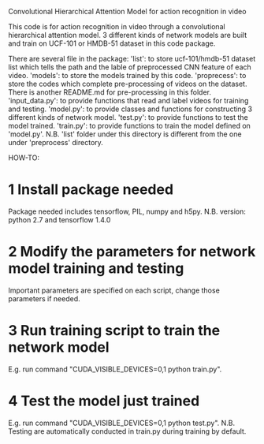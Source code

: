 Convolutional Hierarchical Attention Model for action recognition in video

This code is for action recognition in video through a convolutional
hierarchical attention model. 3 different kinds of network models are built 
and train on UCF-101 or HMDB-51 dataset in this code package. 

There are several file in the package:
'list': to store ucf-101/hmdb-51 dataset list which tells the path 
	and the lable of preprocessed CNN feature of each video.
'models': to store the models trained by this code.
'proprecess': to store the codes which complete pre-processing of videos on the
	 dataset. There is another README.md for pre-processing in this folder.
'input_data.py': to provide functions that read and label videos for training 
	and testing.
'model.py': to provide classes and functions for constructing 3 different kinds
	of network model.
'test.py': to provide functions to test the model trained.
'train.py': to provide functions to train the model defined on 'model.py'.
N.B. 'list' folder under this directory is different from the one under 
	'preprocess' directory.

HOW-TO:
# 1 Install package needed
Package needed includes tensorflow, PIL, numpy and h5py.
N.B. version: python 2.7 and tensorflow 1.4.0

# 2 Modify the parameters for network model training and testing
Important parameters are specified on each script, change those parameters if 
needed.

# 3 Run training script to train the network model
E.g. run command "CUDA_VISIBLE_DEVICES=0,1 python train.py".

# 4 Test the model just trained
E.g. run command "CUDA_VISIBLE_DEVICES=0,1 python test.py".
N.B. Testing are automatically conducted in train.py during training by 
default.